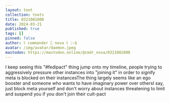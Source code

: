 ```yaml
---
layout: toot
collection: toots
title: 0321081000
date: 2024-03-21
published: true
tags: []
pinned: false
author: ⸸ commander ░ nova ⸸ :~$
avatar: /img/avatar/daemon.jpeg
mastodon: https://mastodon.online/@cmdr_nova/0321081000
---
```


I keep seeing this "#fedipact" thing jump onto my timeline, people trying to aggressively pressure other instances into "joining it" in order to signify meta is blocked on their instancesThe thing largely seems like an ego booster and someone who wants to have imaginary power over othersI say, just block meta yourself and don't worry about instances threatening to limit and suspend you if you don't join their cult-pact
